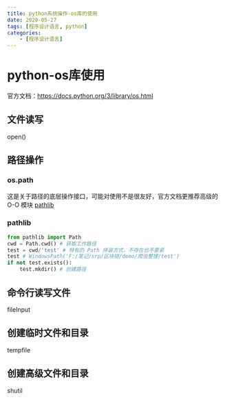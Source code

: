 ```yaml
---
title: python系统操作-os库的使用
date: 2020-05-27
tags: [程序设计语言, python]
categories: 
    - [程序设计语言]
---
```

# python-os库使用
官方文档：https://docs.python.org/3/library/os.html

## 文件读写
open()

## 路径操作

### os.path 
这是关于路径的底层操作接口，可能对使用不是很友好，官方文档更推荐高级的 O-O 模块 [pathlib](https://docs.python.org/3/library/pathlib.html#module-pathlib)

### pathlib
```python
from pathlib import Path
cwd = Path.cwd() # 获取工作路径
test = cwd/'test' # 特有的 Path 拼装方式，不存在也不要紧
test # WindowsPath('F:/笔记/srp/区块链/demo/爬虫整理/test')
if not test.exists():
    test.mkdir() # 创建路径
```

## 命令行读写文件
fileInput

## 创建临时文件和目录
tempfile

## 创建高级文件和目录
shutil
